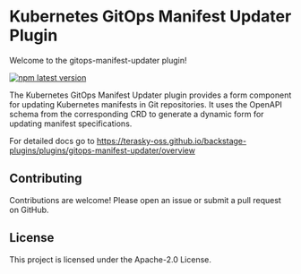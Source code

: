 # Kubernetes GitOps Manifest Updater Plugin

Welcome to the gitops-manifest-updater plugin!

[![npm latest version](https://img.shields.io/npm/v/@terasky/backstage-plugin-gitops-manifest-updater/latest.svg)](https://www.npmjs.com/package/@terasky/backstage-plugin-gitops-manifest-updater)

The Kubernetes GitOps Manifest Updater plugin provides a form component for updating Kubernetes manifests in Git repositories. It uses the OpenAPI schema from the corresponding CRD to generate a dynamic form for updating manifest specifications.

For detailed docs go to https://terasky-oss.github.io/backstage-plugins/plugins/gitops-manifest-updater/overview

## Contributing
Contributions are welcome! Please open an issue or submit a pull request on GitHub.

## License
This project is licensed under the Apache-2.0 License.